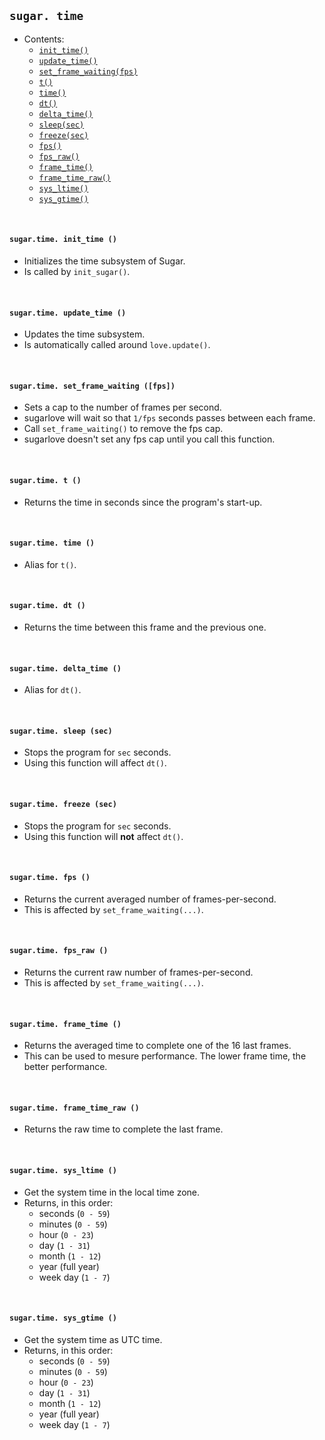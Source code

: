 ## `sugar. time`

- Contents:
  - [`init_time()`](#sugartime-init_time-)
  - [`update_time()`](#sugartime-update_time-)
  - [`set_frame_waiting(fps)`](#sugartime-set_frame_waiting-fps)
  - [`t()`](#sugartime-t-)
  - [`time()`](#sugartime-time-)
  - [`dt()`](#sugartime-dt-)
  - [`delta_time()`](#sugartime-delta_time-)
  - [`sleep(sec)`](#sugartime-sleep-sec)
  - [`freeze(sec)`](#sugartime-freeze-sec)
  - [`fps()`](#sugartime-fps-)
  - [`fps_raw()`](#sugartime-fps_raw-)
  - [`frame_time()`](#sugartime-frame_time-)
  - [`frame_time_raw()`](#sugartime-frame_time_raw-)
  - [`sys_ltime()`](#sugartime-sys_ltime-)
  - [`sys_gtime()`](#sugartime-sys_gtime-)

&#8202;

#### `sugar.time. init_time ()`
- Initializes the time subsystem of Sugar.
- Is called by `init_sugar()`.

&#8202;

#### `sugar.time. update_time ()`
- Updates the time subsystem.
- Is automatically called around `love.update()`.

&#8202;

#### `sugar.time. set_frame_waiting ([fps])`
- Sets a cap to the number of frames per second.
- sugarlove will wait so that `1/fps` seconds passes between each frame.
- Call `set_frame_waiting()` to remove the fps cap.
- sugarlove doesn't set any fps cap until you call this function. 

&#8202;

#### `sugar.time. t ()`
- Returns the time in seconds since the program's start-up.

&#8202;

#### `sugar.time. time ()`
- Alias for `t()`.

&#8202;

#### `sugar.time. dt ()`
- Returns the time between this frame and the previous one.

&#8202;

#### `sugar.time. delta_time ()`
- Alias for `dt()`.

&#8202;

#### `sugar.time. sleep (sec)`
- Stops the program for `sec` seconds.
- Using this function will affect `dt()`.

&#8202;

#### `sugar.time. freeze (sec)`
- Stops the program for `sec` seconds.
- Using this function will **not** affect `dt()`.

&#8202;

#### `sugar.time. fps ()`
- Returns the current averaged number of frames-per-second.
- This is affected by `set_frame_waiting(...)`.

&#8202;

#### `sugar.time. fps_raw ()`
- Returns the current raw number of frames-per-second.
- This is affected by `set_frame_waiting(...)`.

&#8202;

#### `sugar.time. frame_time ()`
- Returns the averaged time to complete one of the 16 last frames.
- This can be used to mesure performance. The lower frame time, the better performance.

&#8202;

#### `sugar.time. frame_time_raw ()`
- Returns the raw time to complete the last frame.

&#8202;

#### `sugar.time. sys_ltime ()`
- Get the system time in the local time zone.
- Returns, in this order:
  - seconds (`0 - 59`)
  - minutes (`0 - 59`)
  - hour (`0 - 23`)
  - day (`1 - 31`)
  - month (`1 - 12`)
  - year (full year)
  - week day (`1 - 7`)

&#8202;

#### `sugar.time. sys_gtime ()`
- Get the system time as UTC time.
- Returns, in this order:
  - seconds (`0 - 59`)
  - minutes (`0 - 59`)
  - hour (`0 - 23`)
  - day (`1 - 31`)
  - month (`1 - 12`)
  - year (full year)
  - week day (`1 - 7`)